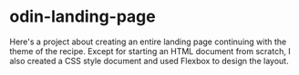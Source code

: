 # odin-landing-page
Here's a project about creating an entire landing page continuing with the theme of the recipe. Except for starting an HTML document from scratch, I also created a CSS style document and used Flexbox to design the layout.